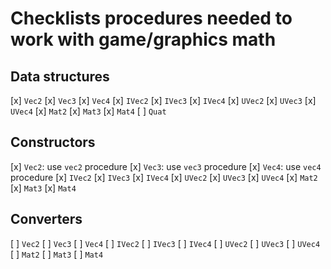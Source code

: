 # Checklists procedures needed to work with game/graphics math

## Data structures
[x] `Vec2`
[x] `Vec3`
[x] `Vec4`
[x] `IVec2`
[x] `IVec3`
[x] `IVec4`
[x] `UVec2`
[x] `UVec3`
[x] `UVec4`
[x] `Mat2`
[x] `Mat3`
[x] `Mat4`
[ ] `Quat`

## Constructors
[x] `Vec2`: use `vec2` procedure
[x] `Vec3`: use `vec3` procedure
[x] `Vec4`: use `vec4` procedure
[x] `IVec2`
[x] `IVec3`
[x] `IVec4`
[x] `UVec2`
[x] `UVec3`
[x] `UVec4`
[x] `Mat2`
[x] `Mat3`
[x] `Mat4`

## Converters
[ ] `Vec2`
[ ] `Vec3`
[ ] `Vec4`
[ ] `IVec2`
[ ] `IVec3`
[ ] `IVec4`
[ ] `UVec2`
[ ] `UVec3`
[ ] `UVec4`
[ ] `Mat2`
[ ] `Mat3`
[ ] `Mat4`